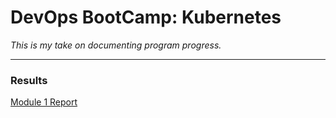 # DevOps BootCamp: Kubernetes  
  
*This is my take on documenting program progress.*  
  
---
### Results  
[Module 1 Report](homework/m1/m1.md)  
  
  